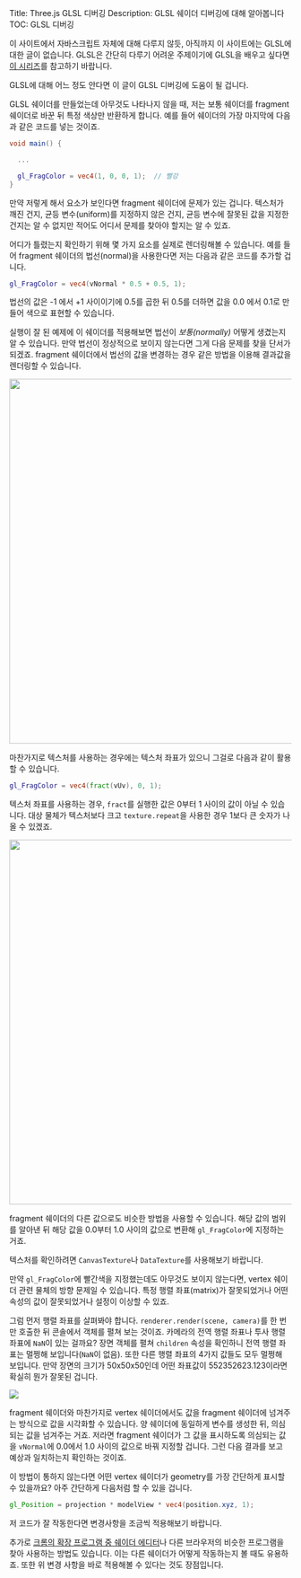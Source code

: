 Title: Three.js GLSL 디버깅
Description: GLSL 쉐이더 디버깅에 대해 알아봅니다
TOC: GLSL 디버깅

이 사이트에서 자바스크립트 자체에 대해 다루지 않듯, 아직까지 이 사이트에는 GLSL에 대한 글이 없습니다. GLSL은 간단히 다루기 어려운 주제이기에 GLSL을 배우고 싶다면 [이 시리즈](https://webglfundamentals.org/webgl/lessons/ko/)를 참고하기 바랍니다.

GLSL에 대해 어느 정도 안다면 이 글이 GLSL 디버깅에 도움이 될 겁니다.

GLSL 쉐이더를 만들었는데 아무것도 나타나지 않을 때, 저는 보통 쉐이더를 fragment 쉐이더로 바꾼 뒤 특정 색상만 반환하게 합니다. 예를 들어 쉐이더의 가장 마지막에 다음과 같은 코드를 넣는 것이죠.

```glsl
void main() {

  ...

  gl_FragColor = vec4(1, 0, 0, 1);  // 빨강
}
```

만약 저렇게 해서 요소가 보인다면 fragment 쉐이더에 문제가 있는 겁니다. 텍스처가 깨진 건지, 균등 변수(uniform)를 지정하지 않은 건지, 균등 변수에 잘못된 값을 지정한 건지는 알 수 없지만 적어도 어디서 문제를 찾아야 할지는 알 수 있죠.

어디가 틀렸는지 확인하기 위해 몇 가지 요소를 실제로 렌더링해볼 수 있습니다. 예를 들어 fragment 쉐이더의 법선(normal)을 사용한다면 저는 다음과 같은 코드를 추가할 겁니다.

```glsl
gl_FragColor = vec4(vNormal * 0.5 + 0.5, 1);
```

법선의 값은 -1 에서 +1 사이이기에 0.5를 곱한 뒤 0.5를 더하면 값을 0.0 에서 0.1로 만들어 색으로 표현할 수 있습니다.

실행이 잘 된 예제에 이 쉐이더를 적용해보면 법선이 *보통(normally)* 어떻게 생겼는지 알 수 있습니다. 만약 법선이 정상적으로 보이지 않는다면 그게 다음 문제를 찾을 단서가 되겠죠. fragment 쉐이더에서 법선의 값을 변경하는 경우 같은 방법을 이용해 결과값을 렌더링할 수 있습니다.

<div class="threejs_center"><img src="resources/images/standard-primitive-normals.jpg" style="width: 650px;"></div>

마찬가지로 텍스처를 사용하는 경우에는 텍스처 좌표가 있으니 그걸로 다음과 같이 활용할 수 있습니다.

```glsl
gl_FragColor = vec4(fract(vUv), 0, 1);
```

텍스처 좌표를 사용하는 경우, `fract`를 실행한 값은 0부터 1 사이의 값이 아닐 수 있습니다. 대상 물체가 텍스처보다 크고 `texture.repeat`을 사용한 경우 1보다 큰 숫자가 나올 수 있겠죠.

<div class="threejs_center"><img src="resources/images/standard-primitive-uvs.jpg" style="width: 650px;"></div>

fragment 쉐이더의 다른 값으로도 비슷한 방법을 사용할 수 있습니다. 해당 값의 범위를 알아낸 뒤 해당 값을 0.0부터 1.0 사이의 값으로 변환해 `gl_FragColor`에 지정하는 거죠.

텍스처를 확인하려면 `CanvasTexture`나 `DataTexture`를 사용해보기 바랍니다.

만약 `gl_FragColor`에 빨간색을 지정했는데도 아무것도 보이지 않는다면, vertex 쉐이더 관련 물체의 방향 문제일 수 있습니다. 특정 행렬 좌표(matrix)가 잘못되었거나 어떤 속성의 값이 잘못되었거나 설정이 이상할 수 있죠.

그럼 먼저 행렬 좌표를 살펴봐야 합니다. `renderer.render(scene, camera)`를 한 번만 호출한 뒤 콘솔에서 객체를 펼쳐 보는 것이죠. 카메라의 전역 행렬 좌표나 투사 행렬 좌표에 `NaN`이 있는 걸까요? 장면 객체를 펼쳐 `children` 속성을 확인하니 전역 행렬 좌표는 멀쩡해 보입니다(`NaN`이 없음). 또한 다른 행렬 좌표의 4가지 값들도 모두 멀쩡해 보입니다. 만약 장면의 크기가 50x50x50인데 어떤 좌표값이 552352623.123이라면 확실히 뭔가 잘못된 겁니다.

<div class="threejs_center"><img src="resources/images/inspect-matrices.gif"></div>

fragment 쉐이더와 마찬가지로 vertex 쉐이더에서도 값을 fragment 쉐이더에 넘겨주는 방식으로 값을 시각화할 수 있습니다. 양 쉐이더에 동일하게 변수를 생성한 뒤, 의심되는 값을 넘겨주는 거죠. 저라면 fragment 쉐이더가 그 값을 표시하도록 의심되는 값을 `vNormal`에 0.0에서 1.0 사이의 값으로 바꿔 지정할 겁니다. 그런 다음 결과를 보고 예상과 일치하는지 확인하는 것이죠.

이 방법이 통하지 않는다면 어떤 vertex 쉐이더가 geometry를 가장 간단하게 표시할 수 있을까요? 아주 간단하게 다음처럼 할 수 있을 겁니다.

```glsl
gl_Position = projection * modelView * vec4(position.xyz, 1);
```

저 코드가 잘 작동한다면 변경사항을 조금씩 적용해보기 바랍니다.

추가로 [크롬의 확장 프로그램 중 쉐이더 에디터](https://chrome.google.com/webstore/detail/shader-editor/ggeaidddejpbakgafapihjbgdlbbbpob?hl=ko)나 다른 브라우저의 비슷한 프로그램을 찾아 사용하는 방법도 있습니다. 이는 다른 쉐이더가 어떻게 작동하는지 볼 때도 유용하죠. 또한 위 변경 사항을 바로 적용해볼 수 있다는 것도 장점입니다.
